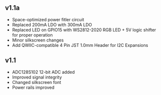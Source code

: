 ## v1.1a

* Space-optimized power fitler circuit
* Replaced 200mA LDO with 300mA LDO
* Replaced LED on GPIO15 with WS2812-2020 RGB LED + 5V logic shifter for proper operation
* Minor silkscreen changes
* Add QWIIC-compatible 4 Pin JST 1.0mm Header for I2C Expansions

## v1.1
* ADC128S102 12-bit ADC added
* Improved signal integrity
* Changed silkscreen font
* Power rails improved
